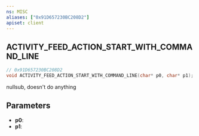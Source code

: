 ```yaml
---
ns: MISC
aliases: ["0x91D657230BC208D2"]
apiset: client
---
```

## ACTIVITY_FEED_ACTION_START_WITH_COMMAND_LINE

```c
// 0x91D657230BC208D2
void ACTIVITY_FEED_ACTION_START_WITH_COMMAND_LINE(char* p0, char* p1);
```

nullsub, doesn't do anything

## Parameters
* **p0**:
* **p1**: